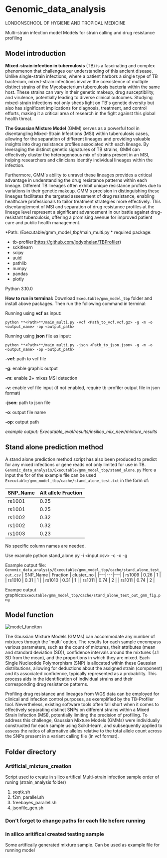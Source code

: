 # Genomic_data_analysis
LONDONSCHOOL OF HYGIENE AND TROPICAL MEDICINE

Multi-strain infection model
Models for strain calling and drug resistance profiling

## Model introduction
**Mixed-strain infection in tuberculosis** (TB) is a fascinating and complex phenomenon that challenges our understanding of this ancient disease. Unlike single-strain infections, where a patient harbors a single type of TB bacterium, mixed-strain infections involve the coexistence of multiple distinct strains of the Mycobacterium tuberculosis bacteria within the same host. These strains can vary in their genetic makeup, drug susceptibility, and virulence, potentially leading to diverse clinical outcomes. Studying mixed-strain infections not only sheds light on TB's genetic diversity but also has significant implications for diagnosis, treatment, and control efforts, making it a critical area of research in the fight against this global health threat.

**The Gaussian Mixture Model** (GMM) serves as a powerful tool in disentangling Mixed-Strain Infections (MSI) within tuberculosis cases, allowing for the separation of different lineages and providing valuable insights into drug resistance profiles associated with each lineage. By leveraging the distinct genetic signatures of TB strains, GMM can effectively cluster the heterogeneous mix of strains present in an MSI, helping researchers and clinicians identify individual lineages within the infection.

Furthermore, GMM's ability to unravel these lineages provides a critical advantage in understanding the drug resistance patterns within each lineage. Different TB lineages often exhibit unique resistance profiles due to variations in their genetic makeup. GMM's precision in distinguishing these lineages facilitates the targeted assessment of drug resistance, enabling healthcare professionals to tailor treatment strategies more effectively. This disentanglement of MSI and separation of drug resistance profiles at the lineage level represent a significant advancement in our battle against drug-resistant tuberculosis, offering a promising avenue for improved patient care and public health management.

*Path: /Executable/gmm_model_tbp/main_multi.py
*
required package: 
- tb-profiler(https://github.com/jodyphelan/TBProfiler)
- sckitlearn
- scipy
- uuid
- pathlib
- numpy
- pandas
- plotly
  
Python 3.10.0  

**How to run in terminal:**
Download `Executable/gmm_model_tbp` folder and install above packages. Then run the following command in terminal:

Running using **vcf** as input:

```
python **<Path>**/main_multi.py -vcf <Path_to_vcf.vcf.gz> -g -m -o <output_name> -op <output_path>
```

Running using **json** file as input:

```
python **<Path>**/main_multi.py -json <Path_to_json.json> -g -m -o <output_name> -op <output_path>
```


**-vcf**: path to vcf file

**-g**: enable graphic output

**-m**: enable 2+ mixes MSI detection

**-v**: enable vcf file input (if not enabled, require tb-profiler output file in json format) 

**-json**: path to json file

**-o**: output file name

**-op**: output path


*example output: Executable_eval/results/insilico_mix_new/mixture_results*

## Stand alone prediction method
A stand alone prediction method script has also been produced to predict for any mixed infections or gene reads not only limited for use in TB.
`Genomic_data_analysis/Executable/gmm_model_tbp/stand_alone.py`
Here a input the for of the example file can be used `Executable/gmm_model_tbp/cache/stand_alone_test.txt`
in the form of:

| SNP_Name | Alt allele Fraction |
|---|---|
| rs1001 | 0.25 |
| rs1001 | 0.25 |
| rs1002 | 0.32 |
| rs1002 | 0.32 |
| rs1003 | 0.23 |

No specific column names are needed.

Use example 
python stand_alone.py -i <input.csv> -c <number of mixes expected> -o <ouput file path> -g <graphic output>

Example output file: `Genomic_data_analysis/Executable/gmm_model_tbp/cache/stand_alone_test_out.csv`
| SNP_Name | Fraction | cluster_no |
|---|---|---|
| rs1009 | 0.26 | 1 |
| rs1010 | 0.31 | 1 |
| rs1010 | 0.31 | 1 |
| rs1011 | 0.74 | 2 |
| rs1011 | 0.74 | 2 |

Exampe output graphics:`Executable/gmm_model_tbp/cache/stand_alone_test_out_gmm_fig.png`

## Model function
![model_funciton](img/gmm_process.png)

The Gaussian Mixture Models (GMMs) can accommodate any number of mixtures through the 'multi' option. The results for each sample encompass various parameters, such as the count of mixtures, their attributes (mean and standard deviation (SD)), confidence intervals around the mixtures (±1 SD from the mean), and the proportions in which they are mixed. Each Single Nucleotide Polymorphism (SNP) is allocated within these Gaussian distributions, allowing for deductions about the assigned strain (component) and its associated confidence, typically represented as a probability. This process aids in the identification of individual strains and their corresponding drug resistance patterns.

Profiling drug resistance and lineages from WGS data can be employed for clinical and infection control purposes, as exemplified by the TB-Profiler tool. Nevertheless, existing software tools often fall short when it comes to effectively separating distinct SNPs on different strains within a Mixed Strain Infection (MSI), potentially limiting the precision of profiling. To address this challenge, Gaussian Mixture Models (GMMs) were individually constructed for each sample using Scikit-learn, and subsequently applied to assess the ratios of alternative alleles relative to the total allele count across the SNPs present in a variant calling file (in vcf format).

<h2>Folder directory</h2>
<h3>Artificial_mixture_creation</h3>
Script used to create in silico artifical Multi-strain infection sample order of runing (strain_analysis folder)
    <ol>
    <li>seqtk.sh</li>
    <li>f2m_parallel.sh</li>
    <li>freebayes_parallel.sh</li>
    <li>jsonfile_gen.sh</li>
    </ol>
    <h3> Don't forget to change paths for each file before running</h3>

<h3>in silico aritifical created testing sample</h3>
Some artifically generated mixture sample. Can be used as example file for running model
